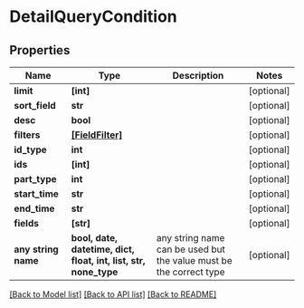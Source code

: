# DetailQueryCondition


## Properties
Name | Type | Description | Notes
------------ | ------------- | ------------- | -------------
**limit** | **[int]** |  | [optional] 
**sort_field** | **str** |  | [optional] 
**desc** | **bool** |  | [optional] 
**filters** | [**[FieldFilter]**](FieldFilter.md) |  | [optional] 
**id_type** | **int** |  | [optional] 
**ids** | **[int]** |  | [optional] 
**part_type** | **int** |  | [optional] 
**start_time** | **str** |  | [optional] 
**end_time** | **str** |  | [optional] 
**fields** | **[str]** |  | [optional] 
**any string name** | **bool, date, datetime, dict, float, int, list, str, none_type** | any string name can be used but the value must be the correct type | [optional]

[[Back to Model list]](../README.md#documentation-for-models) [[Back to API list]](../README.md#documentation-for-api-endpoints) [[Back to README]](../README.md)


